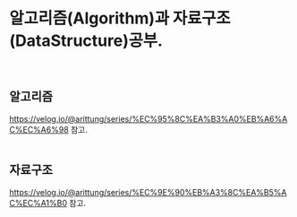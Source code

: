 
# 알고리즘(Algorithm)과 자료구조(DataStructure)공부.
<Br>

## 알고리즘 <br>
  https://velog.io/@arittung/series/%EC%95%8C%EA%B3%A0%EB%A6%AC%EC%A6%98 참고.
<br><Br>

## 자료구조<br>
  https://velog.io/@arittung/series/%EC%9E%90%EB%A3%8C%EA%B5%AC%EC%A1%B0 참고.

<br><br><br><br>
